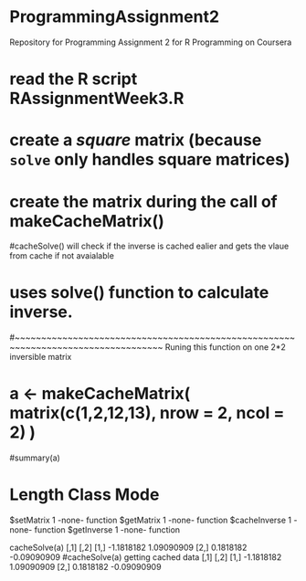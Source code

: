 # ProgrammingAssignment2
Repository for Programming Assignment 2 for R Programming on Coursera
# read the R script RAssignmentWeek3.R

# create a *square* matrix (because `solve` only handles square matrices)
# create the matrix during the call of makeCacheMatrix()

#cacheSolve() will check if the inverse is cached ealier and gets the vlaue from cache if not avaialable 
# uses solve() function to calculate inverse. 
#~~~~~~~~~~~~~~~~~~~~~~~~~~~~~~~~~~~~~~~~~~~~~~~~~~~~~~~~~~~~~~~~~~~~~~~~~~~~~~~~~~
Runing this function on one 2*2 inversible matrix
# a <- makeCacheMatrix( matrix(c(1,2,12,13), nrow = 2, ncol = 2) )
#summary(a)
#            Length Class  Mode    
$setMatrix    1      -none- function
$getMatrix    1      -none- function
$cacheInverse 1      -none- function
$getInverse   1      -none- function

cacheSolve(a)
[,1]        [,2]
[1,] -1.1818182  1.09090909
[2,]  0.1818182 -0.09090909
#cacheSolve(a)
getting cached data
           [,1]        [,2]
[1,] -1.1818182  1.09090909
[2,]  0.1818182 -0.09090909


